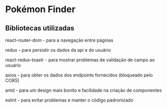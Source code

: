 # Pokémon Finder

## Bibliotecas utilizadas

react-router-dom - para a navegação entre páginas

redux - para persistir os dados da api e do usuário

react-redux-toastr - para mostrar problemas de validação de campo ao usuário

axios - para obter os dados dos endpoints fornecidos (bloqueado pelo CORS)

antd - para um design mais bonito e facilidade na criação de componentes

eslint - para evitar problemas e manter o código padronizado
